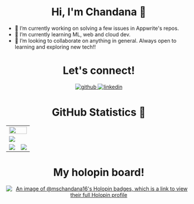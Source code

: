 
<h1 align="center">Hi, I'm Chandana 👋</h1>

<!--**mschandana16/mschandana16** is a ✨ _special_ ✨ repository because its `README.md` (this file) appears on your GitHub profile.-->

- 🔭 I’m currently working on solving a few issues in Appwrite's repos.
- 🌱 I’m currently learning ML, web and cloud dev.
- 👯 I’m looking to collaborate on anything in general. Always open to learning and exploring new tech!!


<!-- Let's connect div -->
<div>
  <h1 align="center">Let's connect!</h1>

  <div align="center">
  <!-- Github link -->
    <a href="https://github.com/mschandana16" target="_blank">
      <img src=https://img.shields.io/badge/github-%232E3440.svg?&style=for-the-badge&logo=github&logoColor=white alt=github style="margin-bottom: 5px;" />
    </a>
    <!-- Linkedin Link -->
    <a href="https://www.linkedin.com/in/chandana-m-s/" target="_blank">
      <img src=https://img.shields.io/badge/linkedin-%232E3440.svg?&style=for-the-badge&logo=linkedin&logoColor=white alt=linkedin style="margin-bottom: 5px;" />
    </a>


<!-- Github statistics div -->

<h1 align="center">GitHub Statistics 📃</h1>
<table>
  <tr>
    <td colspan = "2"><a href="https://github.com/mschandana16"><img width=100% src="https://github-profile-trophy.vercel.app/?username=mschandana16&hide_border=true&count_private=true&column=-1&theme=nord&no-frame=true"></a></td>
  </tr>
	<tr>
		<td colspan = "2"><a href = "https://github.com/mschandana16"><img src="https://github-readme-activity-graph.vercel.app/graph?username=mschandana16&bg_color=2e3440&hide_border=true&point=false&line=88c0d0&radius=8&area=true&area_color=88c0d0&title_color=ffffff&color=ffffff"></a></td>
	</tr>
	<tr>
		<td><a href="https://github.com/mschandana16"><img src="https://github-readme-streak-stats.herokuapp.com/?user=mschandana16&theme=nord"></a></td>
		<td><a href="https://github.com/mschandana16"><img src="http://github-profile-summary-cards.vercel.app/api/cards/profile-details?username=mschandana16&theme=nord_dark"></a></td>
	</tr>
	</table>

<!-- My Holopinn board-->
<h1 align="center">My holopin board!</h1>

<div>

[![An image of @mschandana16's Holopin badges, which is a link to view their full Holopin profile](https://holopin.me/mschandana16)](https://holopin.io/@mschandana16)
